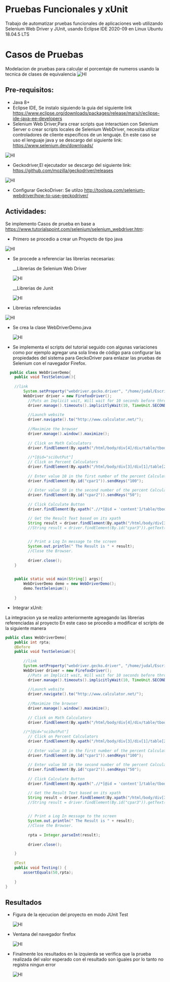 # Pruebas Funcionales y xUnit

Trabajo de automatizar pruebas funcionales de aplicaciones web utilizando Selenium Web Driver y JUnit, usando Eclipse IDE 2020-09 en Linux Ubuntu 18.04.5 LTS

# Casos de Pruebas
Modelacion de pruebas para calcular el porcentaje de numeros usando la tecnica de clases de equivalencia
![HI](https://github.com/kpzaolod6000/Test_Cases/blob/master/image/pruebas.png)


## Pre-requisitos:
+ Java 8+
+ Eclipse IDE, Se instalo siguiendo la guia del siguiente link https://www.eclipse.org/downloads/packages/release/mars/r/eclipse-ide-java-ee-developers
+ Selenium Web Driver,Para crear scripts que interactúen con Selenium Server o crear scripts locales de Selenium WebDriver, necesita utilizar controladores de cliente específicos de un lenguaje. En este caso se uso el lenguaje java y se descargo del siguiente link: https://www.selenium.dev/downloads/

![HI](https://github.com/kpzaolod6000/Test_Cases/blob/master/image/unit.png)

+ Geckodriver,El ejecutador se descargo del siguiente link: https://github.com/mozilla/geckodriver/releases

![HI](https://github.com/kpzaolod6000/Test_Cases/blob/master/image/unit1.png)

+ Configurar GeckoDriver: Se utilzo http://toolsqa.com/selenium-webdriver/how-to-use-geckodriver/

## Actividades:

Se implemento Casos de prueba en base a https://www.tutorialspoint.com/selenium/selenium_webdriver.htm: 

+ Primero se procedio a crear un Proyecto de tipo java

![HI](https://github.com/kpzaolod6000/Test_Cases/blob/master/image/java5.png)

+ Se procede a referenciar las librerias necesarias:

  __Librerias de Selenium Web Driver
  
    ![HI](https://github.com/kpzaolod6000/Test_Cases/blob/master/image/java3.png)
   
  
  __Librerias de Junit
  
    ![HI](https://github.com/kpzaolod6000/Test_Cases/blob/master/image/java4.png)
    
+ Librerias referenciadas	

![HI](https://github.com/kpzaolod6000/Test_Cases/blob/master/image/java2.png)
    
+ Se crea la clase WebDriverDemo.java

  ![HI](https://github.com/kpzaolod6000/Test_Cases/blob/master/image/java5.png)


+ Se implementa el scripts del tutorial seguido con algunas variaciones como por ejemplo agregar una sola línea de código para configurar las propiedades del sistema para GeckoDriver para enlazar las pruebas de Selenium con el navegador Firefox.
```java
  public class WebDriverDemo{
	public void TestSelenium(){
		
    //link
		System.setProperty("webdriver.gecko.driver", "/home/judal/Escritorio/COMPUTACION/Cursos_2020_II/IS_II/Tasks_Selenium/geckodriver-v0.28.0-linux64/geckodriver");
		WebDriver driver = new FirefoxDriver();
	      //Puts an Implicit wait, Will wait for 10 seconds before throwing exception
	      driver.manage().timeouts().implicitlyWait(10, TimeUnit.SECONDS);
	      
	      //Launch website
	      driver.navigate().to("http://www.calculator.net/");
	      
	      //Maximize the browser
	      driver.manage().window().maximize();
	      
	      // Click on Math Calculators
	      driver.findElement(By.xpath("/html/body/div[4]/div/table/tbody/tr/td[3]/div[2]/a")).click();
	      
	      //*[@id="sciOutPut"]
	      // Click on Percent Calculators
	      driver.findElement(By.xpath("/html/body/div[3]/div[1]/table[2]/tbody/tr/td/div[3]/a")).click();
	      
	      // Enter value 10 in the first number of the percent Calculator
	      driver.findElement(By.id("cpar1")).sendKeys("100");
	      
	      // Enter value 50 in the second number of the percent Calculator
	      driver.findElement(By.id("cpar2")).sendKeys("50");
	      
	      // Click Calculate Button
	      driver.findElement(By.xpath(".//*[@id = 'content']/table/tbody/tr[2]/td/input[2]")).click();

	      // Get the Result Text based on its xpath
	      String result = driver.findElement(By.xpath("/html/body/div[3]/div[1]/p[2]/font/b")).getText();
	      //String result = driver.findElement(By.id("cpar3")).getText();

	      
	      // Print a Log In message to the screen
	      System.out.println(" The Result is " + result);
	      //Close the Browser.	
	      
	      driver.close();
	}
	

	public static void main(String[] args){
		WebDriverDemo demo = new WebDriverDemo();
		demo.TestSelenium();
	
	}
```


+ Integrar xUnit:

La integracion ya se realizo anteriormente agreagando las librerias referenciadas al proyecto
En este caso se procedio a modificar el scripts de la siguiente manera

```java
public class WebDriverDemo{
	public int rpta;
	@Before
	public void TestSelenium(){
		
		//link
		System.setProperty("webdriver.gecko.driver", "/home/judal/Escritorio/COMPUTACION/Cursos_2020_II/IS_II/Tasks_Selenium/geckodriver-v0.28.0-linux64/geckodriver");
		WebDriver driver = new FirefoxDriver();
	      //Puts an Implicit wait, Will wait for 10 seconds before throwing exception
	      driver.manage().timeouts().implicitlyWait(10, TimeUnit.SECONDS);
	      
	      //Launch website
	      driver.navigate().to("http://www.calculator.net/");
	      
	      //Maximize the browser
	      driver.manage().window().maximize();
	      
	      // Click on Math Calculators
	      driver.findElement(By.xpath("/html/body/div[4]/div/table/tbody/tr/td[3]/div[2]/a")).click();
	      
	    //*[@id="sciOutPut"]
	      // Click on Percent Calculators
	      driver.findElement(By.xpath("/html/body/div[3]/div[1]/table[2]/tbody/tr/td/div[3]/a")).click();
	      
	      // Enter value 10 in the first number of the percent Calculator
	      driver.findElement(By.id("cpar1")).sendKeys("100");
	      
	      // Enter value 50 in the second number of the percent Calculator
	      driver.findElement(By.id("cpar2")).sendKeys("50");
	      
	      // Click Calculate Button
	      driver.findElement(By.xpath(".//*[@id = 'content']/table/tbody/tr[2]/td/input[2]")).click();

	      // Get the Result Text based on its xpath
	      String result = driver.findElement(By.xpath("/html/body/div[3]/div[1]/p[2]/font/b")).getText();
	      //String result = driver.findElement(By.id("cpar3")).getText();

	      
	      // Print a Log In message to the screen
	      System.out.println(" The Result is " + result);
	      //Close the Browser.	
	     
	      rpta = Integer.parseInt(result);
	      
	      driver.close();

	}
	
	@Test
	public void Testing() {
		assertEquals(50,rpta);
		
	}
}

```

## Resultados

+ Figura de la ejecucion del proyecto en modo JUnit Test

  ![HI](https://github.com/kpzaolod6000/Test_Cases/blob/master/image/java8.png)
  
+ Ventana del navegador firefox

  ![HI](https://github.com/kpzaolod6000/Test_Cases/blob/master/image/java9.png)
  
+ Finalmente los resultados en la izquierda se verifica que la prueba realizada del valor esperado con el resultado son iguales por lo tanto no registra ningun error

  ![HI](https://github.com/kpzaolod6000/Test_Cases/blob/master/image/java10.png)
